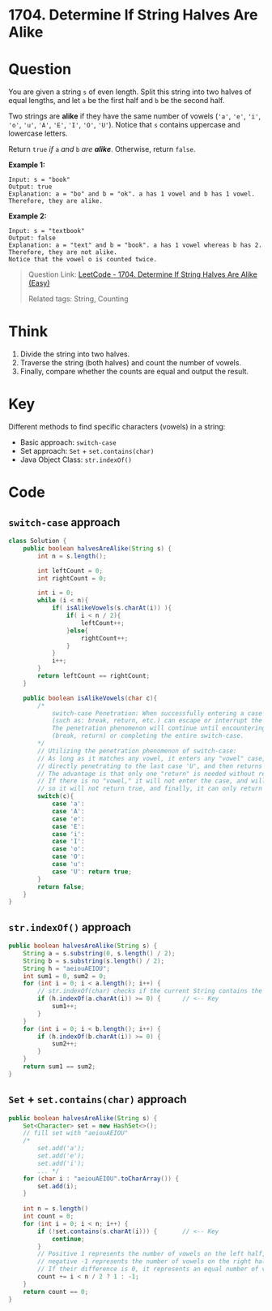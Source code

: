 # 1704. Determine If String Halves Are Alike

# Question 

You are given a string `s` of even length. Split this string into two halves of equal lengths, and let `a` be the first half and `b` be the second half.

Two strings are **alike** if they have the same number of vowels (`'a'`, `'e'`, `'i'`, `'o'`, `'u'`, `'A'`, `'E'`, `'I'`, `'O'`, `'U'`). Notice that `s` contains uppercase and lowercase letters.

Return `true` *if* `a` *and* `b` *are **alike***. Otherwise, return `false`.

 

**Example 1:**

```
Input: s = "book"
Output: true
Explanation: a = "bo" and b = "ok". a has 1 vowel and b has 1 vowel. Therefore, they are alike.
```

**Example 2:**

```
Input: s = "textbook"
Output: false
Explanation: a = "text" and b = "book". a has 1 vowel whereas b has 2. Therefore, they are not alike.
Notice that the vowel o is counted twice.
```



> Question Link: [LeetCode - 1704. Determine If String Halves Are Alike (Easy)](https://leetcode.com/problems/determine-if-string-halves-are-alike/description/)
>
> Related tags: String, Counting 



# Think

1. Divide the string into two halves.
2. Traverse the string (both halves) and count the number of vowels.
3. Finally, compare whether the counts are equal and output the result.



# Key

Different methods to find specific characters (vowels) in a string:

* Basic approach: `switch-case` 
* Set approach: `Set` + `set.contains(char)` 
* Java Object Class: `str.indexOf()` 



# Code

## `switch-case` approach

```java
class Solution {
    public boolean halvesAreAlike(String s) {
        int n = s.length();

        int leftCount = 0;
        int rightCount = 0;

        int i = 0; 
        while (i < n){
            if( isAlikeVowels(s.charAt(i)) ){
                if( i < n / 2){ 
                    leftCount++;
                }else{
                    rightCount++;
                }
            }
            i++;
        }
        return leftCount == rightCount;
    }

    public boolean isAlikeVowels(char c){
        /* 
            switch-case Penetration: When successfully entering a case but there is no terminating statement 
            (such as: break, return, etc.) can escape or interrupt the switch-case. 
            The penetration phenomenon will continue until encountering a breaking statement 
            (break, return) or completing the entire switch-case.
        */
        // Utilizing the penetration phenomenon of switch-case: 
        // As long as it matches any vowel, it enters any "vowel" case, 
        // directly penetrating to the last case 'U', and then returns true.
        // The advantage is that only one "return" is needed without redundant returns or breaks in each case. 
        // If there is no "vowel," it will not enter the case, and will not penetrate, 
        // so it will not return true, and finally, it can only return false.
        switch(c){
            case 'a': 
            case 'A':
            case 'e': 
            case 'E':
            case 'i':
            case 'I':
            case 'o':
            case 'O':
            case 'u':
            case 'U': return true;
        }
        return false;
    }
}

```

## `str.indexOf()` approach

```java
public boolean halvesAreAlike(String s) {
    String a = s.substring(0, s.length() / 2);
    String b = s.substring(s.length() / 2);
    String h = "aeiouAEIOU";
    int sum1 = 0, sum2 = 0;
    for (int i = 0; i < a.length(); i++) {
        // str.indexOf(char) checks if the current String contains the char character
        if (h.indexOf(a.charAt(i)) >= 0) {  	// <-- Key
            sum1++;
        }
    }
    for (int i = 0; i < b.length(); i++) {
        if (h.indexOf(b.charAt(i)) >= 0) {
            sum2++;
        }
    }
    return sum1 == sum2;
}

```

## `Set` + `set.contains(char)` approach

```java
public boolean halvesAreAlike(String s) {
    Set<Character> set = new HashSet<>();
    // fill set with "aeiouAEIOU"
    /*
        set.add('a');
        set.add('e');
        set.add('i');
        ... */
    for (char i : "aeiouAEIOU".toCharArray()) { 
        set.add(i); 
    }
    
    int n = s.length()
    int count = 0;
    for (int i = 0; i < n; i++) {
        if (!set.contains(s.charAt(i))) {		// <-- Key
            continue;
        }
        // Positive 1 represents the number of vowels on the left half, 
        // negative -1 represents the number of vowels on the right half. 
        // If their difference is 0, it represents an equal number of vowels on both sides.
        count += i < n / 2 ? 1 : -1;
    }
    return count == 0;
}

```


